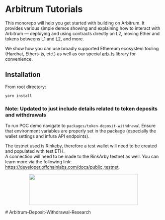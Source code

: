 # Arbitrum Tutorials

This monorepo will help you get started with building on Arbitrum. It provides various simple demos showing and explaining how to interact with Arbitrum — deploying and using contracts directly on L2, moving Ether and tokens betweens L1 and L2, and more.

We show how you can use broadly supported Ethereum ecosystem tooling (Hardhat, Ethers-js, etc.) as well as our special [arb-ts](https://github.com/OffchainLabs/arbitrum/tree/master/packages/arb-ts) library for convenience.

## Installation

From root directory:

```bash
yarn install
```

### Note: Updated to just include details related to token deposits and withdrawals

To run POC demo navigate to `packages/token-deposit-withdrawal`
Ensure that environment variables are properly set in the package (especially the wallet settings and infura API endpoints).

The testnet used is Rinkeby, therefore a test wallet will need to be created and populated with test ETH.  
A connection will need to be made to the RinkArby testnet as well.  You can learn more via the following link: https://developer.offchainlabs.com/docs/public_testnet.

<p align="center">
  <img width="350" height="100" src= "https://arbitrum.io/wp-content/uploads/2021/01/cropped-Arbitrum_Horizontal-Logo-Full-color-White-background-scaled-1.jpg" />
</p>
# Arbitrum-Deposit-Withdrawal-Research
